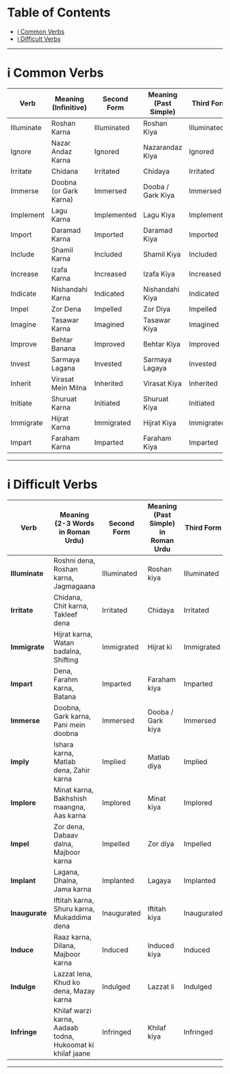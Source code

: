 # Table of Contents

- [i Common Verbs](#i-common-verbs)
- [i Difficult Verbs](#i-difficult-verbs)

---

# i Common Verbs

| **Verb**             | **Meaning** (Infinitive)               | **Second Form** | **Meaning** (Past Simple)                | **Third Form** | **Meaning** (Past Participle)             |
|----------------------|----------------------------------------|-----------------|------------------------------------------|----------------|-------------------------------------------|
| Illuminate           | Roshan Karna                           | Illuminated     | Roshan Kiya                              | Illuminated    | Roshan Kiya                               |
| Ignore               | Nazar Andaz Karna                      | Ignored         | Nazarandaz Kiya                          | Ignored        | Nazarandaz Kiya                           |
| Irritate             | Chidana                                 | Irritated       | Chidaya                                  | Irritated      | Chidaya                                    |
| Immerse              | Doobna (or Gark Karna)                  | Immersed        | Dooba / Gark Kiya                        | Immersed       | Dooba / Gark Kiya                         |
| Implement            | Lagu Karna                             | Implemented     | Lagu Kiya                                | Implemented    | Lagu Kiya                                  |
| Import               | Daramad Karna                          | Imported        | Daramad Kiya                             | Imported       | Daramad Kiya                               |
| Include              | Shamil Karna                           | Included        | Shamil Kiya                              | Included       | Shamil Kiya                                 |
| Increase             | Izafa Karna                            | Increased       | Izafa Kiya                               | Increased      | Izafa Kiya                                 |
| Indicate             | Nishandahi Karna                       | Indicated       | Nishandahi Kiya                          | Indicated      | Nishandahi Kiya                            |
| Impel                | Zor Dena                               | Impelled        | Zor Diya                                 | Impelled       | Zor Diya                                   |
| Imagine              | Tasawar Karna                          | Imagined        | Tasawar Kiya                             | Imagined       | Tasawar Kiya                               |
| Improve              | Behtar Banana                          | Improved        | Behtar Kiya                              | Improved       | Behtar Kiya                                |
| Invest               | Sarmaya Lagana                         | Invested        | Sarmaya Lagaya                           | Invested       | Sarmaya Lagaya                             |
| Inherit              | Virasat Mein Milna                     | Inherited       | Virasat Kiya                             | Inherited      | Virasat Kiya                               |
| Initiate             | Shuruat Karna                          | Initiated       | Shuruat Kiya                             | Initiated      | Shuruat Kiya                               |
| Immigrate            | Hijrat Karna                           | Immigrated      | Hijrat Kiya                              | Immigrated     | Hijrat Kiya                                |
| Impart               | Faraham Karna                          | Imparted        | Faraham Kiya                              | Imparted       | Faraham Kiya                               |

---

# i Difficult Verbs

| **Verb**             | **Meaning (2-3 Words in Roman Urdu)** | **Second Form** | **Meaning (Past Simple) in Roman Urdu** | **Third Form** | **Meaning (Past Participle) in Roman Urdu** |
|----------------------|--------------------------------------|-----------------|----------------------------------------|----------------|--------------------------------------------|
| **Illuminate**        | Roshni dena, Roshan karna, Jagmagaana | Illuminated     | Roshan kiya                            | Illuminated    | Roshan kiya                                |
| **Irritate**         | Chidana, Chit karna, Takleef dena    | Irritated       | Chidaya                                | Irritated      | Chidaya                                     |
| **Immigrate**        | Hijrat karna, Watan badalna, Shifting  | Immigrated      | Hijrat ki                              | Immigrated     | Hijrat ki                                  |
| **Impart**           | Dena, Farahm karna, Batana            | Imparted        | Faraham kiya                           | Imparted       | Faraham kiya                                |
| **Immerse**          | Doobna, Gark karna, Pani mein doobna  | Immersed        | Dooba / Gark kiya                      | Immersed       | Dooba / Gark kiya                           |
| **Imply**            | Ishara karna, Matlab dena, Zahir karna| Implied         | Matlab diya                            | Implied        | Matlab diya                                  |
| **Implore**          | Minat karna, Bakhshish maangna, Aas karna | Implored        | Minat kiya                             | Implored       | Minat kiya                                  |
| **Impel**            | Zor dena, Dabaav dalna, Majboor karna | Impelled        | Zor diya                               | Impelled       | Zor diya                                    |
| **Implant**          | Lagana, Dhalna, Jama karna            | Implanted       | Lagaya                                 | Implanted      | Lagaya                                      |
| **Inaugurate**       | Iftitah karna, Shuru karna, Mukaddima dena | Inaugurated     | Iftitah kiya                           | Inaugurated    | Iftitah kiya                                 |
| **Induce**           | Raaz karna, Dilana, Majboor karna     | Induced         | Induced kiya                           | Induced        | Induced                                     |
| **Indulge**          | Lazzat lena, Khud ko dena, Mazay karna| Indulged        | Lazzat li                             | Indulged       | Lazzat li                                   |
| **Infringe**         | Khilaf warzi karna, Aadaab todna, Hukoomat ki khilaf jaane | Infringed       | Khilaf kiya                            | Infringed      | Khilaf kiya                                  |

---

